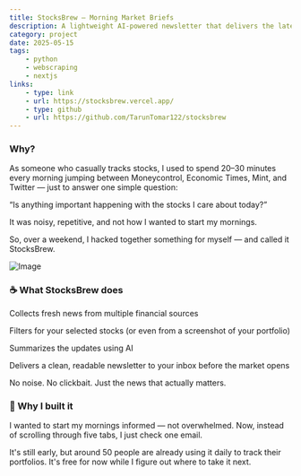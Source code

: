 ```yaml
---
title: StocksBrew — Morning Market Briefs
description: A lightweight AI-powered newsletter that delivers the latest news about your favorite stocks — before the market opens.
category: project
date: 2025-05-15
tags:
    - python
    - webscraping
    - nextjs
links:   
    - type: link
    - url: https://stocksbrew.vercel.app/
    - type: github
    - url: https://github.com/TarunTomar122/stocksbrew
---
```


### Why?

As someone who casually tracks stocks, I used to spend 20–30 minutes every morning jumping between Moneycontrol, Economic Times, Mint, and Twitter — just to answer one simple question:

“Is anything important happening with the stocks I care about today?”

It was noisy, repetitive, and not how I wanted to start my mornings.

So, over a weekend, I hacked together something for myself — and called it StocksBrew.

![Image](/assets/projects/stocksbrew/homepage.png)

### ☕ What StocksBrew does

Collects fresh news from multiple financial sources

Filters for your selected stocks (or even from a screenshot of your portfolio)

Summarizes the updates using AI

Delivers a clean, readable newsletter to your inbox before the market opens

No noise. No clickbait. Just the news that actually matters.

### 🌿 Why I built it

I wanted to start my mornings informed — not overwhelmed.
Now, instead of scrolling through five tabs, I just check one email.

It's still early, but around 50 people are already using it daily to track their portfolios.
It's free for now while I figure out where to take it next.
